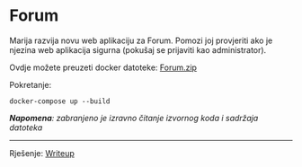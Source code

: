 # Forum
Marija razvija novu web aplikaciju za Forum. Pomozi joj provjeriti ako je njezina web aplikacija sigurna (pokušaj se prijaviti kao administrator).

Ovdje možete preuzeti docker datoteke: [Forum.zip](https://github.com/fnovak22/ctf-zavrsni/raw/refs/heads/main/Zadaci/Web%20eksploatacija/Forum/Datoteke/Forum.zip)

Pokretanje:
```
docker-compose up --build
```

_**Napomena**: zabranjeno je izravno čitanje izvornog koda i sadržaja datoteka_

---

Rješenje: [Writeup](https://github.com/fnovak22/ctf-zavrsni/tree/main/Zadaci/Web%20eksploatacija/Forum/Writeup)
